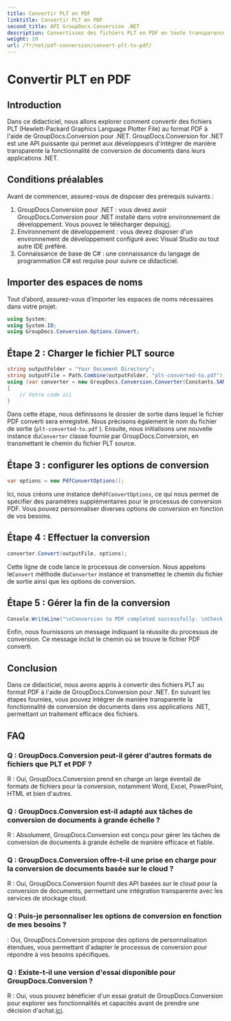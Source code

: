 ```yaml
---
title: Convertir PLT en PDF
linktitle: Convertir PLT en PDF
second_title: API GroupDocs.Conversion .NET
description: Convertissez des fichiers PLT en PDF en toute transparence à l'aide de GroupDocs.Conversion pour .NET. Intégrez sans effort la fonctionnalité de conversion de documents dans vos applications .NET.
weight: 19
url: /fr/net/pdf-conversion/convert-plt-to-pdf/
---
```


# Convertir PLT en PDF

## Introduction
Dans ce didacticiel, nous allons explorer comment convertir des fichiers PLT (Hewlett-Packard Graphics Language Plotter File) au format PDF à l'aide de GroupDocs.Conversion pour .NET. GroupDocs.Conversion for .NET est une API puissante qui permet aux développeurs d'intégrer de manière transparente la fonctionnalité de conversion de documents dans leurs applications .NET.
## Conditions préalables
Avant de commencer, assurez-vous de disposer des prérequis suivants :
1.  GroupDocs.Conversion pour .NET : vous devez avoir GroupDocs.Conversion pour .NET installé dans votre environnement de développement. Vous pouvez le télécharger depuis[ici](https://releases.groupdocs.com/conversion/net/).
2. Environnement de développement : vous devez disposer d'un environnement de développement configuré avec Visual Studio ou tout autre IDE préféré.
3. Connaissance de base de C# : une connaissance du langage de programmation C# est requise pour suivre ce didacticiel.

## Importer des espaces de noms
Tout d’abord, assurez-vous d’importer les espaces de noms nécessaires dans votre projet.

```csharp
using System;
using System.IO;
using GroupDocs.Conversion.Options.Convert;
```

## Étape 2 : Charger le fichier PLT source
```csharp
string outputFolder = "Your Document Directory";
string outputFile = Path.Combine(outputFolder, "plt-converted-to.pdf");
using (var converter = new GroupDocs.Conversion.Converter(Constants.SAMPLE_PLT))
{
    // Votre code ici
}
```
Dans cette étape, nous définissons le dossier de sortie dans lequel le fichier PDF converti sera enregistré. Nous précisons également le nom du fichier de sortie (`plt-converted-to.pdf` ). Ensuite, nous initialisons une nouvelle instance du`Converter` classe fournie par GroupDocs.Conversion, en transmettant le chemin du fichier PLT source.
## Étape 3 : configurer les options de conversion
```csharp
var options = new PdfConvertOptions();
```
 Ici, nous créons une instance de`PdfConvertOptions`, ce qui nous permet de spécifier des paramètres supplémentaires pour le processus de conversion PDF. Vous pouvez personnaliser diverses options de conversion en fonction de vos besoins.
## Étape 4 : Effectuer la conversion
```csharp
converter.Convert(outputFile, options);
```
 Cette ligne de code lance le processus de conversion. Nous appelons le`Convert` méthode du`Converter` instance et transmettez le chemin du fichier de sortie ainsi que les options de conversion.
## Étape 5 : Gérer la fin de la conversion
```csharp
Console.WriteLine("\nConversion to PDF completed successfully. \nCheck output in {0}", outputFolder);
```
Enfin, nous fournissons un message indiquant la réussite du processus de conversion. Ce message inclut le chemin où se trouve le fichier PDF converti.

## Conclusion
Dans ce didacticiel, nous avons appris à convertir des fichiers PLT au format PDF à l'aide de GroupDocs.Conversion pour .NET. En suivant les étapes fournies, vous pouvez intégrer de manière transparente la fonctionnalité de conversion de documents dans vos applications .NET, permettant un traitement efficace des fichiers.
## FAQ

### Q : GroupDocs.Conversion peut-il gérer d'autres formats de fichiers que PLT et PDF ?

R : Oui, GroupDocs.Conversion prend en charge un large éventail de formats de fichiers pour la conversion, notamment Word, Excel, PowerPoint, HTML et bien d'autres.

### Q : GroupDocs.Conversion est-il adapté aux tâches de conversion de documents à grande échelle ?

R : Absolument, GroupDocs.Conversion est conçu pour gérer les tâches de conversion de documents à grande échelle de manière efficace et fiable.

### Q : GroupDocs.Conversion offre-t-il une prise en charge pour la conversion de documents basée sur le cloud ?

R : Oui, GroupDocs.Conversion fournit des API basées sur le cloud pour la conversion de documents, permettant une intégration transparente avec les services de stockage cloud.

### Q : Puis-je personnaliser les options de conversion en fonction de mes besoins ?

: Oui, GroupDocs.Conversion propose des options de personnalisation étendues, vous permettant d'adapter le processus de conversion pour répondre à vos besoins spécifiques.

### Q : Existe-t-il une version d'essai disponible pour GroupDocs.Conversion ?

 R : Oui, vous pouvez bénéficier d'un essai gratuit de GroupDocs.Conversion pour explorer ses fonctionnalités et capacités avant de prendre une décision d'achat.[ici](https://releases.groupdocs.com/).
